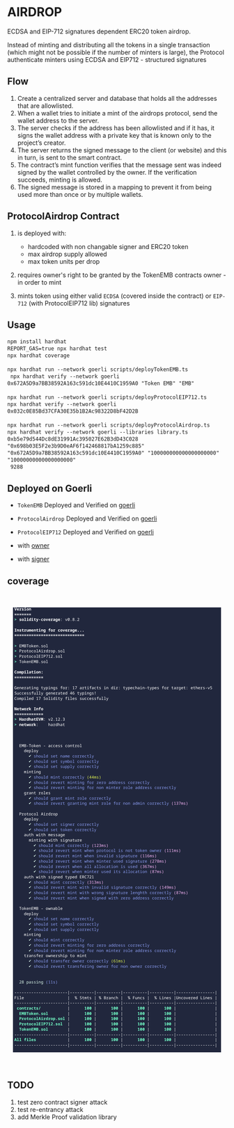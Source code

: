 # AIRDROP

ECDSA and EIP-712 signatures dependent ERC20 token airdrop.

Instead of minting and distributing all the tokens in a single transaction (which might not be possible if the number of minters is large), the Protocol authenticate minters using ECDSA and EIP712 - structured signatures

## Flow

1. Create a centralized server and database that holds all the addresses that are allowlisted.
2. When a wallet tries to initiate a mint of the airdrops protocol, send the wallet address to the server.
3. The server checks if the address has been allowlisted and if it has, it signs the wallet address with a private key that is known only to the project’s creator.
4. The server returns the signed message to the client (or website) and this in turn, is sent to the smart contract.
5. The contract’s mint function verifies that the message sent was indeed signed by the wallet controlled by the owner. If the verification succeeds, minting is allowed.
6. The signed message is stored in a mapping to prevent it from being used more than once or by multiple wallets.

## ProtocolAirdrop Contract

1. is deployed with:

   - hardcoded with non changable signer and ERC20 token
   - max airdrop supply allowed
   - max token units per drop

2. requires owner's right to be granted by the TokenEMB contracts owner - in order to mint
3. mints token using either valid `ECDSA` (covered inside the contract) or `EIP-712` (with ProtocolEIP712 lib) signatures

## Usage

```
npm install hardhat
REPORT_GAS=true npx hardhat test
npx hardhat coverage

npx hardhat run --network goerli scripts/deployTokenEMB.ts
 npx hardhat verify --network goerli 0x672A5D9a7BB38592A163c591dc10E4410C1959A0 "Token EMB" "EMB"

npx hardhat run --network goerli scripts/deployProtocolEIP712.ts
npx hardhat verify --network goerli 0x032c0E85Bd37CFA30E35b1B2Ac98322D8bF42D2B

npx hardhat run --network goerli scripts/deployProtocolAirdrop.ts
npx hardhat verify --network goerli --libraries library.ts 0xb5e79d544Dc8dE31991Ac395027E62B3dD43C028 "0x698b03E5F2e3b9D0eAF6f142468817bA1259c885" "0x672A5D9a7BB38592A163c591dc10E4410C1959A0" "100000000000000000000" "10000000000000000000"
 9288
```

## Deployed on Goerli

- `TokenEMB` Deployed and Verified on [goerli](https://goerli.etherscan.io/address/0x672A5D9a7BB38592A163c591dc10E4410C1959A0#code)
- `ProtocolAirdrop` Deployed and Verified on [goerli](https://goerli.etherscan.io/address/0xb5e79d544Dc8dE31991Ac395027E62B3dD43C028#code)
- `ProtocolEIP712` Deployed and Verified on [goerli](https://goerli.etherscan.io/address/0x032c0E85Bd37CFA30E35b1B2Ac98322D8bF42D2B#code)

- with [owner](https://goerli.etherscan.io/address/0x1f190F523deBD185183d8Afe76e4587a08bb84e7)
- with [signer](https://goerli.etherscan.io/address/0x698b03E5F2e3b9D0eAF6f142468817bA1259c885)

## coverage

<br/>
<p align="center">
<img src="img/coverage.png">
</a>
</p>
<br/>

## TODO

1. test zero contract signer attack
2. test re-entrancy attack
3. add Merkle Proof validation library
